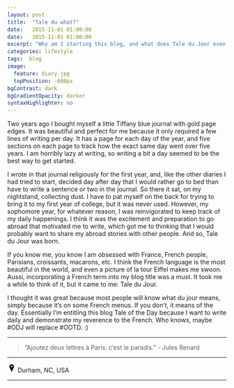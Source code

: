 ```yaml
---
layout: post
title:  "Tale du what?"
date:   2015-11-01 01:00:00
date:   2015-11-01 01:00:00
excerpt: "Why am I starting this blog, and what does Tale du Jour even mean..."
categories: lifestyle
tags:  blog
image:
  feature: diary.jpg
  topPosition: -600px
bgContrast: dark
bgGradientOpacity: darker
syntaxHighlighter: no
---
```

Two years ago I bought myself a little Tiffany blue journal with gold page edges. It was beautiful and perfect for me because it only required a few lines of writing per day. It has a page for each day of the year, and five sections on each page to track how the exact same day went over five years. I am horribly lazy at writing, so writing a bit a day seemed to be the best way to get started.

I wrote in that journal religiously for the first year, and, like the other diaries I had tried to start, decided day after day that I would rather go to bed than have to write a sentence or two in the journal. So there it sat, on my nightstand, collecting dust. I have to pat myself on the back for trying to bring it to my first year of college, but it was never used. However, my sophomore year, for whatever reason, I was reinvigorated to keep track of my daily happenings. I think it was the excitement and preparation to go abroad that motivated me to write, which got me to thinking that I would probably want to share my abroad stories with other people. And so, Tale du Jour was born.

If you know me, you know I am obsessed with France, French people, Parisians, croissants, macarons, etc. I think the French language is the most beautiful in the world, and even a picture of la tour Eiffel makes me swoon. Aussi, incorporating a French term into my blog title was a must. It took me a while to think of it, but it came to me: Tale du Jour.

I thought it was great because most people will know what du jour means, simply because it’s on some French menus. If you don’t, it means of the day. Essentially I’m entitling this blog Tale of the Day because I want to write daily and demonstrate my reverence to the French. Who knows, maybe #ODJ will replace #OOTD. :)

<hr></hr>

<blockquote class="largeQuote">“Ajoutez deux lettres à Paris: c’est le paradis.” - Jules Renard</blockquote>

<hr></hr>

<img src="/assets/images/location.png" height=20px width=20px/> Durham, NC, USA

<hr></hr>
